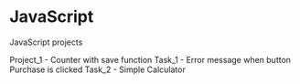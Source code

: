# JavaScript
JavaScript projects

Project_1 - Counter with save function
Task_1 - Error message when button Purchase is clicked
Task_2 - Simple Calculator
